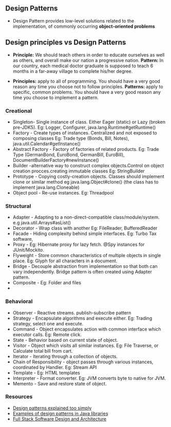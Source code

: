 ## Design Patterns

- Design Pattern provides low-level solutions related to the implementation, of commonly occurring **object-oriented problems**

## Design principles vs Design Patterns
 - **Principle:** We should teach others in order to educate ourselves as well as others, and overall make our nation a progressive nation.
   **Pattern:** In our country, each medical doctor graduate is supposed to teach 6 months in a far-away village to complete his/her degree.

 - **Principles:** apply to all of programming. You should have a very good reason any time you choose not to follow principles.
   **Patterns:** apply to specific, common problems. You should have a very good reason any time you choose to implement a pattern.

### Creational

- Singleton-  Single instance of class. Either Eager (static) or Lazy (broken pre-JDK5). Eg: Logger, Configurer, java.lang.Runtime#getRuntime()
- Factory - Create types of instances. Centralized and not exposed to composing classes Eg: Trade type (Bonds, Bill, Notes), java.util.Calendar#getInstance()
- Abstract Factory - Factory of factories of related products. Eg: Trade Type (GermanBond, EuroBond, GermanBill, EuroBill), DocumentBuilderFactory#newInstance()
- Builder -alternative way to construct complex objects.Control on object creation procces.creating immutable classes Eg: StringBuilder
- Prototype - Copying costly-creation objects. Classes should implement clone or similar method eg java.lang.Object#clone() (the class has to implement java.lang.Cloneable)
- Object pool - Re-use instances. Eg: Threadpool

### Structural

- Adapter - Adapting to a non-direct-compatible class/module/system. e.g java.util.Arrays#asList()
- Decorator - Wrap class with another Eg: FileReader, BufferedReader
- Facade - Hiding complexity behind simple interfaces. Eg: Turbo Tax software, 
- Proxy - Eg: Hibernate proxy for lazy fetch. @Spy instances for JUnit/Mockito.
- Flyweight - Store common characteristics of multiple objects in single place. Eg: Glyph for all characters in a document.
- Bridge - Decouple abstraction from implementation so that both can vary independently. Bridge pattern is often created using Adapter pattern. 
- Composite - Eg: Folder and files
- 
### Behavioral

- Observer - Reactive streams. publish-subscribe pattern
- Strategy - Encapsulate algorithms and execute either. Eg: Trading strategy, select one and execute.
- Command - Object encapsulates action with common interface which executor calls. Eg: Remote click.
- State - Behavior based on current state of object.
- Visitor - Object which visits all similar instances. Eg: File Traverse, or Calculate total bill from cart.
- Iterator - Iterating through a collection of objects.
- Chain of Responsibility - object passes through various instances, coordinated by Handler. Eg: Stream API
- Template - Eg: HTML templates
- Interpreter - Format converter. Eg: JVM converts byte to native for JVM.
- Memento - Save and restore state of object.



### Resources

- [Design patterns explained too simply](https://github.com/kamranahmedse/design-patterns-for-humans)
- [Examples of design patterns in Java libraries](http://stackoverflow.com/questions/1673841/examples-of-gof-design-patterns-in-javas-core-libraries/2707195#2707195)
- [Full Stack Software Design and Architecture](https://www.freecodecamp.org/news/software-design/)

